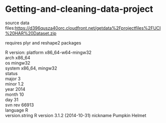 Getting-and-cleaning-data-project
=================================
source data files:https://d396qusza40orc.cloudfront.net/getdata%2Fprojectfiles%2FUCI%20HAR%20Dataset.zip

requires plyr and reshape2 packages

R version:
platform       x86_64-w64-mingw32          
arch           x86_64                      
os             mingw32                     
system         x86_64, mingw32             
status                                     
major          3                           
minor          1.2                         
year           2014                        
month          10                          
day            31                          
svn rev        66913                       
language       R                           
version.string R version 3.1.2 (2014-10-31)
nickname       Pumpkin Helmet   
